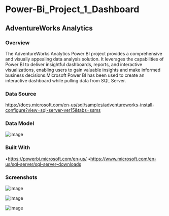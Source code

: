 # Power-Bi_Project_1_Dashboard


## AdventureWorks Analytics

### Overview
  The AdventureWorks Analytics Power BI project provides a comprehensive and visually appealing data analysis solution. It leverages the capabilities of Power BI to deliver insightful dashboards, reports, and interactive visualizations, enabling users to gain valuable insights and make informed business decisions.Microsoft Power BI has been used to create an interactive dashboard while pulling data from SQL Server.

### Data Source
https://docs.microsoft.com/en-us/sql/samples/adventureworks-install-configure?view=sql-server-ver15&tabs=ssms

### Data Model
![image](https://github.com/DorgeHrushikesh/Power-Bi_Project_1_Dashboard/assets/135008684/d9b07934-61d9-4503-b653-b30555abf5c2)

### Built With
•https://powerbi.microsoft.com/en-us/ •https://www.microsoft.com/en-us/sql-server/sql-server-downloads

### Screenshots 

![image](https://github.com/DorgeHrushikesh/Power-Bi_Project_1_Dashboard/assets/135008684/8199cc54-909c-47a2-88d4-5186fe69212d)

![image](https://github.com/DorgeHrushikesh/Power-Bi_Project_1_Dashboard/assets/135008684/5f4ffa08-f8a1-4721-b181-58189381f190)

![image](https://github.com/DorgeHrushikesh/Power-Bi_Project_1_Dashboard/assets/135008684/8c8512f2-d2df-4c0b-a871-d16ba85af7ff)
